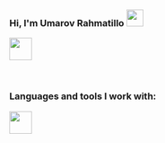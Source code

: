 ### Hi, I'm Umarov Rahmatillo <img style="width:30px" src="https://media0.giphy.com/media/gM5qFksULw54NMWyry/giphy.gif?cid=ecf05e47xgane8br5f7ezw1zegnqhsivb3caanklkc2oteq4&ep=v1_stickers_search&rid=giphy.gif&ct=s" />


<a href="https://t.me/Rahmatillo1908"><img width="40px" src="https://static.vecteezy.com/system/resources/previews/017/221/839/original/telegram-logo-transparent-free-png.png" /></a>

<br/>

### Languages and tools I work with:
<code><img src="https://avatars.mds.yandex.net/i?id=99975f38cf020d64b5e484a02134d6773f654671-9701297-images-thumbs&n=13" width="40px" /></code>
